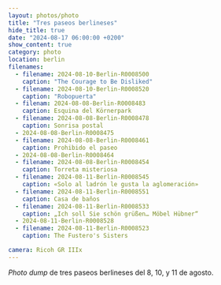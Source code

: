 ```yaml
---
layout: photos/photo
title: "Tres paseos berlineses"
hide_title: true
date: "2024-08-17 06:00:00 +0200"
show_content: true
category: photo
location: berlin
filenames:
  - filename: 2024-08-10-Berlin-R0008500
    caption: "The Courage to Be Disliked"
  - filename: 2024-08-10-Berlin-R0008520
    caption: "Robopuerta"
  - filenam: 2024-08-08-Berlin-R0008483
    caption: Esquina del Körnerpark
  - filename: 2024-08-08-Berlin-R0008478
    caption: Sonrisa postal
  - 2024-08-08-Berlin-R0008475
  - filename: 2024-08-08-Berlin-R0008461
    caption: Prohibido el paseo
  - 2024-08-08-Berlin-R0008464
  - filename: 2024-08-08-Berlin-R0008454
    caption: Torreta misteriosa
  - filename: 2024-08-11-Berlin-R0008545
    caption: «Solo al ladrón le gusta la aglomeración»
  - filename: 2024-08-11-Berlin-R0008551
    caption: Casa de baños
  - filename: 2024-08-11-Berlin-R0008533
    caption: „Ich soll Sie schön grüßen… Möbel Hübner“
  - 2024-08-11-Berlin-R0008528
  - filename: 2024-08-11-Berlin-R0008523
    caption: The Fustero's Sisters

camera: Ricoh GR IIIx
---
```


_Photo dump_ de tres paseos berlineses del 8, 10, y 11 de agosto.
